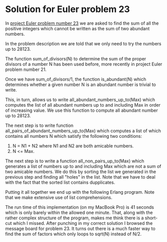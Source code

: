 # Solution for Euler problem 23

In [project Euler problem number 23](http://projecteuler.net/index.php?section=problems&id=23) we are asked to find the sum of all the positive integers which cannot be written as the sum of two abundant numbers.

In the problem description we are told that we only need to try the numbers up to 28123.

The function sum_of_divisors(N) to determine the sum of the proper divisors of a number N has been used before, more recently in project Euler problem number 21.

Once we have sum_of_divisors/1, the function is_abundant(N) which determines whether a given number N is an abundant number is trivial to write.

This, in turn, allows us to write all_abundant_numbers_up_to(Max) which computes the list of all abundant numbers up to and including Max in order of increasing value. We use this function to compute all abundant number up to 28123.

The next step is to write function all_pairs_of_abundant_numbers_up_to(Max) which computes a list of which contains all numbers N which satisfy the following two conditions:

1. N = N1 + N2 where N1 and N2 are both amicable numbers.
2. N <= Max.

The next step is to write a function all_non_pairs_up_to(Max) which generates a list of numbers up to and including Max which are not a sum of two amicable numbers. We do this by sorting the list we generated in the previous step and finding all "holes" in the list. Note that we have to deal with the fact that the sorted list contains dupplicates.

Putting it all together we end up with the following Erlang program. Note that we make extensive use of list comprehensions.

The run time of this implementation (on my MacBook Pro) is 41 seconds which is only barely within the allowed one minute. That, along with the rather complex structure of the program, makes me think there is a short-cut which I missed. After punching in my correct solution I browsed the message board for problem 23. It turns out there is a much faster way to find the sum of factors which only loops to sqrt(N) instead of N/2.